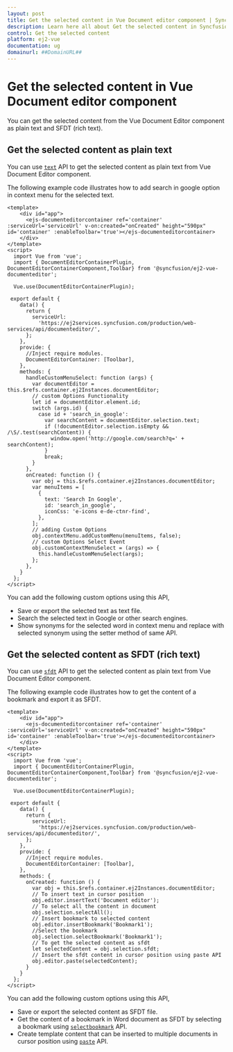 ```yaml
---
layout: post
title: Get the selected content in Vue Document editor component | Syncfusion
description: Learn here all about Get the selected content in Syncfusion Vue Document editor component of Syncfusion Essential JS 2 and more.
control: Get the selected content 
platform: ej2-vue
documentation: ug
domainurl: ##DomainURL##
---
```


# Get the selected content in Vue Document editor component

You can get the selected content from the Vue Document Editor component as plain text and SFDT (rich text).

## Get the selected content as plain text

You can use [`text`](https://ej2.syncfusion.com/vue/documentation/api/document-editor/selection/#text-code-classlanguage-textstringcode) API to get the selected content as plain text from Vue Document Editor component.

The following example code illustrates how to add search in google option in context menu for the selected text.

```
<template>
    <div id="app">
      <ejs-documenteditorcontainer ref='container' :serviceUrl='serviceUrl' v-on:created="onCreated" height="590px" id='container' :enableToolbar='true'></ejs-documenteditorcontainer>
    </div>
</template>
<script>
  import Vue from 'vue';
  import { DocumentEditorContainerPlugin, DocumentEditorContainerComponent,Toolbar} from '@syncfusion/ej2-vue-documenteditor';

  Vue.use(DocumentEditorContainerPlugin);

 export default {
    data() {
      return {
        serviceUrl:
          'https://ej2services.syncfusion.com/production/web-services/api/documenteditor/',
      };
    },
    provide: {
      //Inject require modules.
      DocumentEditorContainer: [Toolbar],
    },
    methods: {
      handleCustomMenuSelect: function (args) {
        var documentEditor = this.$refs.container.ej2Instances.documentEditor;
        // custom Options Functionality
        let id = documentEditor.element.id;
        switch (args.id) {
          case id + 'search_in_google':
            var searchContent = documentEditor.selection.text;
            if (!documentEditor.selection.isEmpty && /\S/.test(searchContent)) {
              window.open('http://google.com/search?q=' + searchContent);
            }
            break;
        }
      },
      onCreated: function () {
        var obj = this.$refs.container.ej2Instances.documentEditor;
        var menuItems = [
          {
            text: 'Search In Google',
            id: 'search_in_google',
            iconCss: 'e-icons e-de-ctnr-find',
          },
        ];
        // adding Custom Options
        obj.contextMenu.addCustomMenu(menuItems, false);
        // custom Options Select Event
        obj.customContextMenuSelect = (args) => {
          this.handleCustomMenuSelect(args);
        };
      },
    }
  };
</script>
```

You can add the following custom options using this API,

* Save or export the selected text as text file.
* Search the selected text in Google or other search engines.
* Show synonyms for the selected word in context menu and replace with selected synonym using the setter method of same API.

## Get the selected content as SFDT (rich text)

You can use [`sfdt`](https://ej2.syncfusion.com/vue/documentation/api/document-editor/selection/#sfdt-code-classlanguage-textstringcode) API to get the selected content as plain text from Vue Document Editor component.

The following example code illustrates how to get the content of a bookmark and export it as SFDT.

```
<template>
    <div id="app">
      <ejs-documenteditorcontainer ref='container' :serviceUrl='serviceUrl' v-on:created="onCreated" height="590px" id='container' :enableToolbar='true'></ejs-documenteditorcontainer>
    </div>
</template>
<script>
  import Vue from 'vue';
  import { DocumentEditorContainerPlugin, DocumentEditorContainerComponent,Toolbar} from '@syncfusion/ej2-vue-documenteditor';

  Vue.use(DocumentEditorContainerPlugin);

 export default {
    data() {
      return {
        serviceUrl:
          'https://ej2services.syncfusion.com/production/web-services/api/documenteditor/',
      };
    },
    provide: {
      //Inject require modules.
      DocumentEditorContainer: [Toolbar],
    },
    methods: {
      onCreated: function () {
        var obj = this.$refs.container.ej2Instances.documentEditor;
        // To insert text in cursor position
        obj.editor.insertText('Document editor');
        // To select all the content in document
        obj.selection.selectAll();
        // Insert bookmark to selected content
        obj.editor.insertBookmark('Bookmark1');
        //Select the bookmark
        obj.selection.selectBookmark('Bookmark1');
        // To get the selected content as sfdt
        let selectedContent = obj.selection.sfdt;
        // Insert the sfdt content in cursor position using paste API
        obj.editor.paste(selectedContent);
      }
    }
  };
</script>
```

You can add the following custom options using this API,

* Save or export the selected content as SFDT file.
* Get the content of a bookmark in Word document as SFDT by selecting a bookmark using [`selectbookmark`](https://ej2.syncfusion.com/vue/documentation/api/document-editor/selection/#selectbookmark) API.
* Create template content that can be inserted to multiple documents in cursor position using [`paste`](https://ej2.syncfusion.com/vue/documentation/api/document-editor/editor/#paste) API.